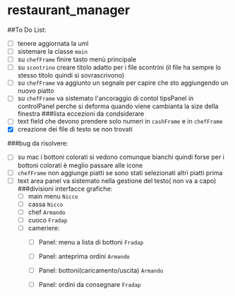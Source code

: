 # restaurant_manager
##To Do List:
- [ ] tenere aggiornata la uml
- [ ] sistemare la classe `main`
- [ ] su `chefFrame` finire tasto menù principale 
- [ ] su `scontrino` creare titolo adatto per i file scontrini (il file ha sempre lo stesso titolo quindi si sovrascrivono)
- [ ] su `chefFrame` va aggiunto un segnale per capire che sto aggiungendo un nuovo piatto
- [ ] su `chefFrame` va sistemato l'ancoraggio di contol tipsPanel in controlPanel perche si 
      deforma quando viene cambianta la size della finestra 
###lista eccezioni da condsiderare
- [ ] text field che devono prendere solo numeri in `cashFrame` e in `chefFrame` 
- [x] creazione dei file di testo se non trovati

###bug da risolvere:
- [ ] su mac i bottoni colorati si vedono comunque bianchi quindi forse 
      per i bottoni colorati è meglio passare alle icone
- [ ] `chefFrame` non aggiunge piatti se sono stati selezionati altri piatti prima
- [ ] text area panel va sistemato nella gestione del testo( non va a capo)
###divisioni interfacce grafiche:
  - [ ] main menu `Nicco`
  - [ ] cassa `Nicco`
  - [ ] chef `Armando`
  - [ ] cuoco  `Fradap`
  - [ ] cameriere:
    - [ ] Panel: menu a lista di bottoni `Fradap` 
    - [ ] Panel: anteprima ordini `Armando`
    - [ ] Panel: bottoni(caricamento/uscita) `Armando`
    - [ ] Panel: ordini da consegnare `Fradap` 


